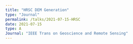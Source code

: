 ```yaml
---
title: "HRSC DEM Generation"
type: "Journal"
permalink: /talks/2021-07-15-HRSC
date: 2021-07-15
type: A
Journal: "IEEE Trans on Geoscience and Remote Sensing"
---
```


